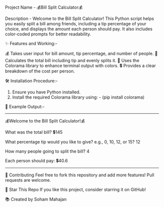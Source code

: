 Project Name - 💰Bill Split Calculator💰

Description - Welcome to the Bill Split Calculator! This Python script helps you easily split a bill among friends, including a tip percentage of your choice, and displays the amount each person should pay. It also includes color-coded prompts for better readability.

✨ Features and Working:-

💰 Takes user input for bill amount, tip percentage, and number of people.
🧮 Calculates the total bill including tip and evenly splits it.
🎨 Uses the Colorama library to enhance terminal output with colors.
💲 Provides a clear breakdown of the cost per person.

🛠️ Installation Procedure:-

1. Ensure you have Python installed.
2. Install the required Colorama library using: - (pip install colorama)

📄 Example Output:-
****************************************
💰Welcome to the Bill Split Calculator!💰

What was the total bill? 💲145

What percentage tip would you like to give? e.g., 0, 10, 12, or 15? 12

How many people going to split the bill? 4

Each person should pay: 💲40.6

****************************************
🔗 Contributing
Feel free to fork this repository and add more features! Pull requests are welcome.

🌟 Star This Repo
If you like this project, consider starring it on GitHub!

📚 Created by Soham Mahajan
